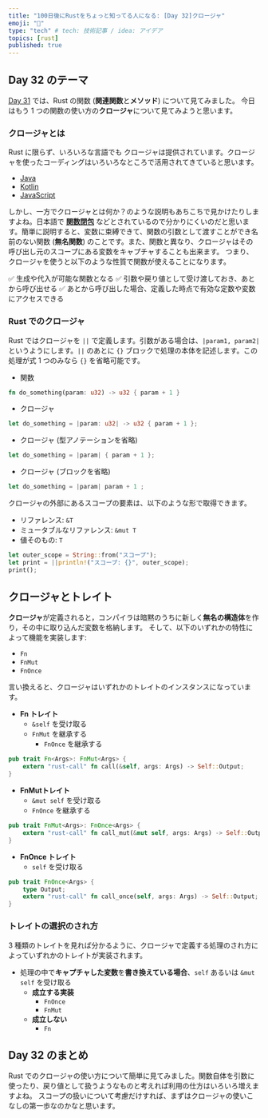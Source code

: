 ```yaml
---
title: "100日後にRustをちょっと知ってる人になる: [Day 32]クロージャ"
emoji: "🦀"
type: "tech" # tech: 技術記事 / idea: アイデア
topics: [rust]
published: true
---
```

## Day 32 のテーマ

[Day 31](https://zenn.dev/shinyay/articles/hello-rust-day031) では、Rust の関数 (**関連関数**と**メソッド**) について見てみました。
今日はもう 1 つの関数の使い方の**クロージャ**について見てみようと思います。

### クロージャとは

Rust に限らず、いろいろな言語でも クロージャは提供されています。クロージャを使ったコーディングはいろいろなところで活用されてきていると思います。

- [Java](https://openjdk.org/projects/closures/)
- [Kotlin](https://kotlinlang.org/docs/lambdas.html#closures)
- [JavaScript](https://developer.mozilla.org/en-US/docs/Web/JavaScript/Closures)

しかし、一方でクロージャとは何か？のような説明もあちこちで見かけたりしますよね。日本語で **[関数閉包](https://ja.wikipedia.org/wiki/%E3%82%AF%E3%83%AD%E3%83%BC%E3%82%B8%E3%83%A3)** などとされているので分かりにくいのだと思います。簡単に説明すると、変数に束縛できて、関数の引数として渡すことができ名前のない関数 (**無名関数**) のことです。また、関数と異なり、クロージャはその呼び出し元のスコープにある変数をキャプチャすることも出来ます。
つまり、クロージャを使うと以下のような性質で関数が使えることになります。

✅ 生成や代入が可能な関数となる
✅ 引数や戻り値として受け渡しておき、あとから呼び出せる
✅ あとから呼び出した場合、定義した時点で有効な定数や変数にアクセスできる

### Rust でのクロージャ

Rust ではクロージャを `||` で定義します。引数がある場合は、`|param1, param2|` というようにします。`||` のあとに `{}` ブロックで処理の本体を記述します。この処理が式 1 つのみなら `{}` を省略可能です。

- 関数

```rust
fn do_something(param: u32) -> u32 { param + 1 }
```

- クロージャ

```rust
let do_something = |param: u32| -> u32 { param + 1 };
```

- クロージャ (型アノテーションを省略)

```rust
let do_something = |param| { param + 1 };
```

- クロージャ (ブロックを省略)

```rust
let do_something = |param| param + 1 ;
```

クロージャの外部にあるスコープの要素は、以下のような形で取得できます。

- リファレンス: `&T`
- ミュータブルなリファレンス: `&mut T`
- 値そのもの: `T`

```rust
let outer_scope = String::from("スコープ");
let print = ||println!("スコープ: {}", outer_scope);
print();
```

## クロージャとトレイト

**クロージャ**が定義されると，コンパイラは暗黙のうちに新しく**無名の構造体**を作り，その中に取り込んだ変数を格納します。
そして、以下のいずれかの特性によって機能を実装します:

- `Fn`
- `FnMut`
- `FnOnce`

言い換えると、クロージャはいずれかのトレイトのインスタンスになっています。

- **Fn トレイト**
  - `&self` を受け取る
  - `FnMut` を継承する
    - `FnOnce` を継承する

```rust
pub trait Fn<Args>: FnMut<Args> {
    extern "rust-call" fn call(&self, args: Args) -> Self::Output;
}
```

- **FnMutトレイト**
  - `&mut self` を受け取る
  - `FnOnce` を継承する

```rust
pub trait FnMut<Args>: FnOnce<Args> {
    extern "rust-call" fn call_mut(&mut self, args: Args) -> Self::Output;
}
```

- **FnOnce トレイト**
  - `self` を受け取る

```rust
pub trait FnOnce<Args> {
    type Output;
    extern "rust-call" fn call_once(self, args: Args) -> Self::Output;
}
```

### トレイトの選択のされ方

3 種類のトレイトを見れば分かるように、クロージャで定義する処理のされ方によっていずれかのトレイトが実装されます。

- 処理の中で**キャプチャした変数**を**書き換えている場合**、`self` あるいは `&mut self` を受け取る
  - **成立する実装**
    - `FnOnce`
    - `FnMut`
  - **成立しない**
    - `Fn`

## Day 32 のまとめ

Rust でのクロージャの使い方について簡単に見てみました。関数自体を引数に使ったり、戻り値として扱うようなものと考えれば利用の仕方はいろいろ増えますよね。
スコープの扱いについて考慮だけすれば、まずはクロージャの使いこなしの第一歩なのかなと思います。
